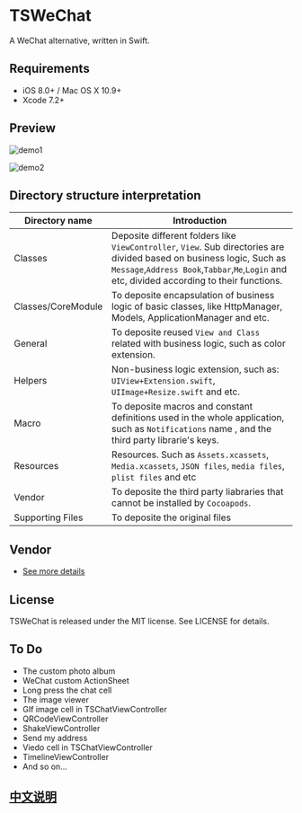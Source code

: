 # TSWeChat
A WeChat alternative, written in Swift.

## Requirements

- iOS 8.0+ / Mac OS X 10.9+
- Xcode 7.2+

## Preview
![demo1](https://cloud.githubusercontent.com/assets/16911734/13484861/a72aedcc-e13c-11e5-8fa2-33679c1a4223.gif)

![demo2](https://cloud.githubusercontent.com/assets/16911734/13484978/e372c16e-e13d-11e5-84e0-d8df04ea17e8.gif)

## Directory structure interpretation

Directory name|Introduction
---|---
Classes| Deposite different folders like `ViewController`, `View`. Sub directories are divided based on business logic, Such as `Message`,`Address Book`,`Tabbar`,`Me`,`Login` and etc, divided according to their functions. 
Classes/CoreModule| To deposite encapsulation of business logic of basic classes, like HttpManager, Models, ApplicationManager and etc.
General|To deposite reused `View and Class` related with business logic, such as color extension.
Helpers|Non-business logic extension, such as: `UIView+Extension.swift`, `UIImage+Resize.swift` and etc.
Macro|To deposite macros and constant definitions used in the whole application, such as ` Notifications ` name , and  the third party librarie's keys.
Resources| Resources. Such as `Assets.xcassets`, `Media.xcassets`, `JSON files`, `media files`, `plist files` and etc
Vendor| To deposite the third party liabraries that cannot be installed by `Cocoapods`.
Supporting Files| To deposite the original files

## Vendor
- [See more details](https://github.com/hilen/TSWeChat/blob/master/Podfile)

## License

TSWeChat is released under the MIT license. See LICENSE for details.

## To Do
- The custom photo album
- WeChat custom ActionSheet
- Long press the chat cell
- The image viewer
- GIf image cell in TSChatViewController
- QRCodeViewController
- ShakeViewController
- Send my address
- Viedo cell in TSChatViewController
- TimelineViewController
- And so on...

## [中文说明](Chinese_README.md)
